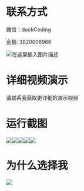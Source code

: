 # 联系方式

微信：duckCoding

企鹅: 3820006966

![在这里插入图片描述](http://upload.cxycsx.vip/91ab4bcb4f2c4c6db86365bb6d6e9c62.jpeg)

# 详细视频演示

请联系我获取更详细的演示视频

# 运行截图

![](http://www.bysj52.com/uploadfile/ueditor/image/202306/%E6%AF%95%E8%AE%BEweixin081%E5%9F%BA%E4%BA%8E%E7%A7%BB%E5%8A%A8%E5%B9%B3%E5%8F%B0%E7%9A%84%E8%BF%9C%E7%A8%8B%E5%9C%A8%E7%BA%BF%E8%AF%8A%E7%96%97%E7%B3%BB%E7%BB%9F%E6%AF%95%E4%B8%9A%E8%AE%BE%E8%AE%A1/1.png)![](http://www.bysj52.com/uploadfile/ueditor/image/202306/%E6%AF%95%E8%AE%BEweixin081%E5%9F%BA%E4%BA%8E%E7%A7%BB%E5%8A%A8%E5%B9%B3%E5%8F%B0%E7%9A%84%E8%BF%9C%E7%A8%8B%E5%9C%A8%E7%BA%BF%E8%AF%8A%E7%96%97%E7%B3%BB%E7%BB%9F%E6%AF%95%E4%B8%9A%E8%AE%BE%E8%AE%A1/2.png)![](http://www.bysj52.com/uploadfile/ueditor/image/202306/%E6%AF%95%E8%AE%BEweixin081%E5%9F%BA%E4%BA%8E%E7%A7%BB%E5%8A%A8%E5%B9%B3%E5%8F%B0%E7%9A%84%E8%BF%9C%E7%A8%8B%E5%9C%A8%E7%BA%BF%E8%AF%8A%E7%96%97%E7%B3%BB%E7%BB%9F%E6%AF%95%E4%B8%9A%E8%AE%BE%E8%AE%A1/3.png)![](http://www.bysj52.com/uploadfile/ueditor/image/202306/%E6%AF%95%E8%AE%BEweixin081%E5%9F%BA%E4%BA%8E%E7%A7%BB%E5%8A%A8%E5%B9%B3%E5%8F%B0%E7%9A%84%E8%BF%9C%E7%A8%8B%E5%9C%A8%E7%BA%BF%E8%AF%8A%E7%96%97%E7%B3%BB%E7%BB%9F%E6%AF%95%E4%B8%9A%E8%AE%BE%E8%AE%A1/5.png)![](http://www.bysj52.com/uploadfile/ueditor/image/202306/%E6%AF%95%E8%AE%BEweixin081%E5%9F%BA%E4%BA%8E%E7%A7%BB%E5%8A%A8%E5%B9%B3%E5%8F%B0%E7%9A%84%E8%BF%9C%E7%A8%8B%E5%9C%A8%E7%BA%BF%E8%AF%8A%E7%96%97%E7%B3%BB%E7%BB%9F%E6%AF%95%E4%B8%9A%E8%AE%BE%E8%AE%A1/4.png)

# 为什么选择我

![](http://upload.cxycsx.vip/%E7%A8%8B%E5%BA%8F%E8%AE%BE%E8%AE%A1.png)

